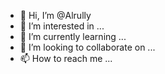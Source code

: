 - 👋 Hi, I’m @Alrully
- 👀 I’m interested in ...
- 🌱 I’m currently learning ...
- 💞️ I’m looking to collaborate on ...
- 📫 How to reach me ...

<!---
Alrully/Alrully is a ✨ special ✨ repository because its `README.md` (this file) appears on your GitHub profile.
You can click the Preview link to take a look at your changes.
--->
